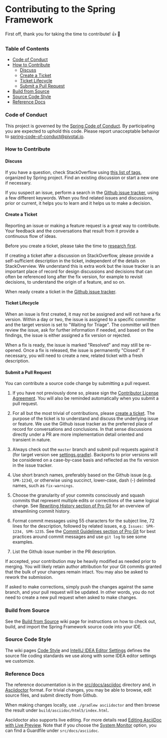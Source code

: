 # Contributing  to the Spring Framework

First off, thank you for taking the time to contribute! :+1: :tada: 

### Table of Contents

* [Code of Conduct](#code-of-conduct)
* [How to Contribute](#how-to-contribute)
  * [Discuss](#discuss)
  * [Create a Ticket](#create-a-ticket)
  * [Ticket Lifecycle](#ticket-lifecycle)
  * [Submit a Pull Request](#submit-a-pull-request)
* [Build from Source](#build-from-source)
* [Source Code Style](#source-code-style)
* [Reference Docs](#reference-docs)

### Code of Conduct

This project is governed by the [Spring Code of Conduct](CODE_OF_CONDUCT.adoc).
By participating you are expected to uphold this code.
Please report unacceptable behavior to spring-code-of-conduct@pivotal.io.

### How to Contribute

#### Discuss

If you have a question, check StackOverflow using
[this list of tags](https://spring.io/questions), organized by Spring project.
Find an existing discussion or start a new one if necessary.

If you suspect an issue, perform a search in the
[Github issue tracker](https://github.com/spring-projects/spring-framework/issues), using a few different keywords.
When you find related issues and discussions, prior or current, it helps you to learn and
it helps us to make a decision.

#### Create a Ticket

Reporting an issue or making a feature request is a great way to contribute. Your feedback
and the conversations that result from it provide a continuous flow of ideas. 

Before you create a ticket, please take the time to [research first](#discuss).

If creating a ticket after a discussion on StackOverflow, please provide a self-sufficient description in the ticket, independent of the details on StackOverview. We understand this is extra work but the issue tracker is an important place of record for design discussions and decisions that can often be referenced long after the fix version, for example to revisit decisions, to understand the origin of a feature, and so on.

When ready create a ticket in the [Github issue tracker](https://github.com/spring-projects/spring-framework/issues).

#### Ticket Lifecycle

When an issue is first created, it may not be assigned and will not have a fix version.
Within a day or two, the issue is assigned to a specific committer and the target
version is set to "Waiting for Triage". The committer will then review the issue, ask for
further information if needed, and based on the findings, the issue is either assigned a fix
version or rejected.

When a fix is ready, the issue is marked "Resolved" and may still be re-opened. Once a fix
is released, the issue is permanently "Closed". If necessary, you will need to create a new,
related ticket with a fresh description.

#### Submit a Pull Request

You can contribute a source code change by submitting a pull request.

1. If you have not previously done so, please sign the
[Contributor License Agreement](https://cla.pivotal.io/sign/spring). You will also be reminded
automatically when you submit a pull request.

1. For all but the most trivial of contributions, please [create a ticket](#create-a-ticket).
The purpose of the ticket is to understand and discuss the underlying issue or feature.
We use the Github issue tracker as the preferred place of record for conversations and
conclusions. In that sense discussions directly under a PR are more implementation detail
oriented and transient in nature.

1. Always check out the `master` branch and submit pull requests against it
(for target version see [settings.gradle](settings.gradle)).
Backports to prior versions will be considered on a case-by-case basis and reflected as
the fix version in the issue tracker.

1. Use short branch names, preferably based on the Github issue (e.g. `SPR-1234`), or
otherwise using succinct, lower-case, dash (-) delimited names, such as `fix-warnings`.

1. Choose the granularity of your commits consciously and squash commits that represent
multiple edits or corrections of the same logical change. See
[Rewriting History section of Pro Git](http://git-scm.com/book/en/Git-Tools-Rewriting-History)
for an overview of streamlining commit history.

1. Format commit messages using 55 characters for the subject line, 72 lines for the
description, followed by related issues, e.g. `Issues: SPR-1234, SPR-1235`.
See the
[Commit Guidelines section of Pro Git](http://git-scm.com/book/en/Distributed-Git-Contributing-to-a-Project#Commit-Guidelines)
for best practices around commit messages and use `git log` to see some examples.

1. List the Github issue number in the PR description.

If accepted, your contribution may be heavily modified as needed prior to merging.
You will likely retain author attribution for your Git commits granted that the bulk of
your changes remain intact. You may also be asked to rework the submission.

If asked to make corrections, simply push the changes against the same branch, and your
pull request will be updated. In other words, you do not need to create a new pull request
when asked to make changes.

### Build from Source

See the [Build from Source](https://github.com/spring-projects/spring-framework/wiki/Build-from-Source)
wiki page for instructions on how to check out, build, and import the Spring Framework
source code into your IDE.

### Source Code Style

The wiki pages
[Code Style](https://github.com/spring-projects/spring-framework/wiki/Code-Style) and
[IntelliJ IDEA Editor Settings](https://github.com/spring-projects/spring-framework/wiki/IntelliJ-IDEA-Editor-Settings)
defines the source file coding standards we use along with some IDEA editor settings we customize.

### Reference Docs

The reference documentation is in the [src/docs/asciidoc](src/docs/asciidoc) directory and, in
[Asciidoctor](http://asciidoctor.org/) format. For trivial changes, you may be able to browse,
edit source files, and submit directly from Github.

When making changes locally, use `./gradlew asciidoctor` and then browse the result under
`build/asciidoc/html5/index.html`.

Asciidoctor also supports live editing. For more details read
[Editing AsciiDoc with Live Preview](http://asciidoctor.org/docs/editing-asciidoc-with-live-preview/).
Note that if you choose the
[System Monitor](http://asciidoctor.org/docs/editing-asciidoc-with-live-preview/#using-a-system-monitor)
option, you can find a Guardfile under `src/docs/asciidoc`.

